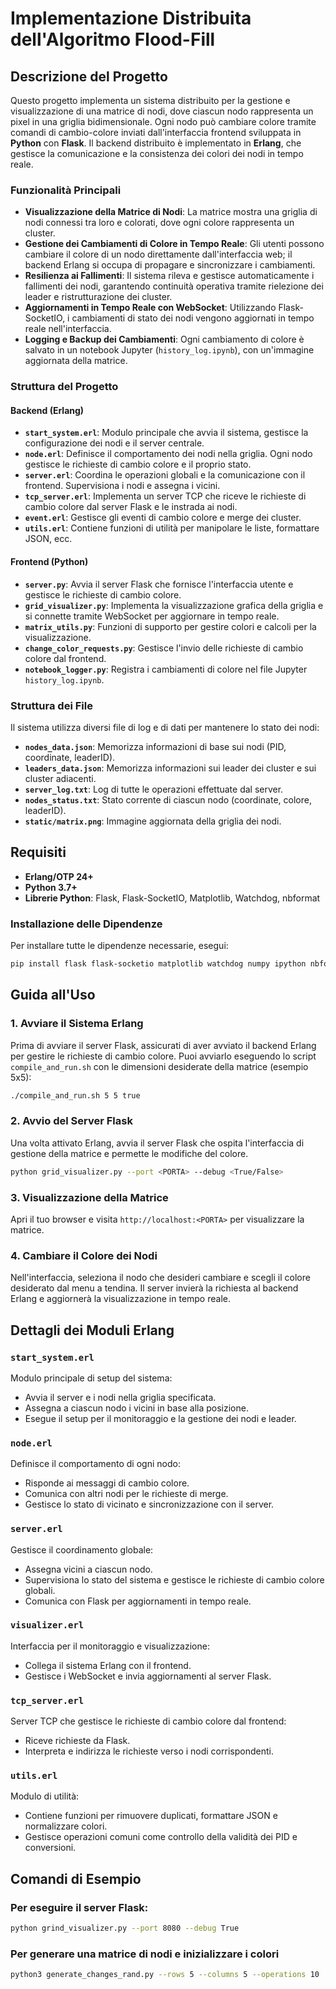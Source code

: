 # Implementazione Distribuita dell'Algoritmo Flood-Fill

## Descrizione del Progetto

Questo progetto implementa un sistema distribuito per la gestione e visualizzazione di una matrice di nodi, dove ciascun nodo rappresenta un pixel in una griglia bidimensionale. Ogni nodo può cambiare colore tramite comandi di cambio-colore inviati dall'interfaccia frontend sviluppata in **Python** con **Flask**. Il backend distribuito è implementato in **Erlang**, che gestisce la comunicazione e la consistenza dei colori dei nodi in tempo reale.

### Funzionalità Principali

- **Visualizzazione della Matrice di Nodi**: La matrice mostra una griglia di nodi connessi tra loro e colorati, dove ogni colore rappresenta un cluster.
- **Gestione dei Cambiamenti di Colore in Tempo Reale**: Gli utenti possono cambiare il colore di un nodo direttamente dall'interfaccia web; il backend Erlang si occupa di propagare e sincronizzare i cambiamenti.
- **Resilienza ai Fallimenti**: Il sistema rileva e gestisce automaticamente i fallimenti dei nodi, garantendo continuità operativa tramite rielezione dei leader e ristrutturazione dei cluster.
- **Aggiornamenti in Tempo Reale con WebSocket**: Utilizzando Flask-SocketIO, i cambiamenti di stato dei nodi vengono aggiornati in tempo reale nell'interfaccia.
- **Logging e Backup dei Cambiamenti**: Ogni cambiamento di colore è salvato in un notebook Jupyter (`history_log.ipynb`), con un'immagine aggiornata della matrice.

### Struttura del Progetto

#### Backend (Erlang)

- **`start_system.erl`**: Modulo principale che avvia il sistema, gestisce la configurazione dei nodi e il server centrale.
- **`node.erl`**: Definisce il comportamento dei nodi nella griglia. Ogni nodo gestisce le richieste di cambio colore e il proprio stato.
- **`server.erl`**: Coordina le operazioni globali e la comunicazione con il frontend. Supervisiona i nodi e assegna i vicini.
- **`tcp_server.erl`**: Implementa un server TCP che riceve le richieste di cambio colore dal server Flask e le instrada ai nodi.
- **`event.erl`**: Gestisce gli eventi di cambio colore e merge dei cluster.
- **`utils.erl`**: Contiene funzioni di utilità per manipolare le liste, formattare JSON, ecc.

#### Frontend (Python)

- **`server.py`**: Avvia il server Flask che fornisce l'interfaccia utente e gestisce le richieste di cambio colore.
- **`grid_visualizer.py`**: Implementa la visualizzazione grafica della griglia e si connette tramite WebSocket per aggiornare in tempo reale.
- **`matrix_utils.py`**: Funzioni di supporto per gestire colori e calcoli per la visualizzazione.
- **`change_color_requests.py`**: Gestisce l'invio delle richieste di cambio colore dal frontend.
- **`notebook_logger.py`**: Registra i cambiamenti di colore nel file Jupyter `history_log.ipynb`.

### Struttura dei File

Il sistema utilizza diversi file di log e di dati per mantenere lo stato dei nodi:

- **`nodes_data.json`**: Memorizza informazioni di base sui nodi (PID, coordinate, leaderID).
- **`leaders_data.json`**: Memorizza informazioni sui leader dei cluster e sui cluster adiacenti.
- **`server_log.txt`**: Log di tutte le operazioni effettuate dal server.
- **`nodes_status.txt`**: Stato corrente di ciascun nodo (coordinate, colore, leaderID).
- **`static/matrix.png`**: Immagine aggiornata della griglia dei nodi.

## Requisiti

- **Erlang/OTP 24+**
- **Python 3.7+**
- **Librerie Python**: Flask, Flask-SocketIO, Matplotlib, Watchdog, nbformat

### Installazione delle Dipendenze

Per installare tutte le dipendenze necessarie, esegui:

```bash
pip install flask flask-socketio matplotlib watchdog numpy ipython nbformat psutil
```
## Guida all'Uso

### 1. Avviare il Sistema Erlang

Prima di avviare il server Flask, assicurati di aver avviato il backend Erlang per gestire le richieste di cambio colore. Puoi avviarlo eseguendo lo script `compile_and_run.sh` con le dimensioni desiderate della matrice (esempio 5x5):

```bash
./compile_and_run.sh 5 5 true
```

### 2. Avvio del Server Flask

Una volta attivato Erlang, avvia il server Flask che ospita l'interfaccia di gestione della matrice e permette le modifiche del colore.

```bash
python grid_visualizer.py --port <PORTA> --debug <True/False>
```

### 3. Visualizzazione della Matrice

Apri il tuo browser e visita `http://localhost:<PORTA>` per visualizzare la matrice.

### 4. Cambiare il Colore dei Nodi

Nell'interfaccia, seleziona il nodo che desideri cambiare e scegli il colore desiderato dal menu a tendina. Il server invierà la richiesta al backend Erlang e aggiornerà la visualizzazione in tempo reale.

## Dettagli dei Moduli Erlang

### `start_system.erl`

Modulo principale di setup del sistema:

- Avvia il server e i nodi nella griglia specificata.
- Assegna a ciascun nodo i vicini in base alla posizione.
- Esegue il setup per il monitoraggio e la gestione dei nodi e leader.

### `node.erl`

Definisce il comportamento di ogni nodo:

- Risponde ai messaggi di cambio colore.
- Comunica con altri nodi per le richieste di merge.
- Gestisce lo stato di vicinato e sincronizzazione con il server.

### `server.erl`

Gestisce il coordinamento globale:

- Assegna vicini a ciascun nodo.
- Supervisiona lo stato del sistema e gestisce le richieste di cambio colore globali.
- Comunica con Flask per aggiornamenti in tempo reale.

### `visualizer.erl`

Interfaccia per il monitoraggio e visualizzazione:

- Collega il sistema Erlang con il frontend.
- Gestisce i WebSocket e invia aggiornamenti al server Flask.

### `tcp_server.erl`

Server TCP che gestisce le richieste di cambio colore dal frontend:

- Riceve richieste da Flask.
- Interpreta e indirizza le richieste verso i nodi corrispondenti.

### `utils.erl`

Modulo di utilità:

- Contiene funzioni per rimuovere duplicati, formattare JSON e normalizzare colori.
- Gestisce operazioni comuni come controllo della validità dei PID e conversioni.

## Comandi di Esempio

### Per eseguire il server Flask:

```bash
python grind_visualizer.py --port 8080 --debug True
```

### Per generare una matrice di nodi e inizializzare i colori

```bash
python3 generate_changes_rand.py --rows 5 --columns 5 --operations 10

```

